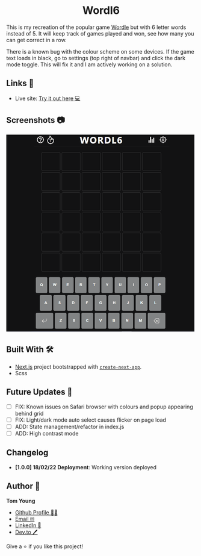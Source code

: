 <h1 align="center">Wordl6</h1>

This is my recreation of the popular game [Wordle](https://www.nytimes.com/games/wordle/index.html 'Link to Wordle') but with 6 letter words instead of 5. It will keep track of games played and won, see how many you can get correct in a row. 

There is a known bug with the colour scheme on some devices. If the game text loads in black, go to settings (top right of navbar) and click the dark mode toggle. This will fix it and I am actively working on a solution. 

## Links 🌟

- Live site: [Try it out here 💻](https://wordl6-9ykof8r3j-thethomasy.vercel.app/ 'Live View')

## Screenshots 📷

<p float="left">
  <img src="./screenshots/screenshot-GIF-desktop.gif" width="500px">
<!--   <img src="./screenshots/screenshot-mobile.png" width="300px"> -->
</p>

## Built With 🛠

- [Next.js](https://nextjs.org/) project bootstrapped with [`create-next-app`](https://github.com/vercel/next.js/tree/canary/packages/create-next-app).
- Scss

## Future Updates 🎁

- [ ] FIX: Known issues on Safari browser with colours and popup appearing behind grid
- [ ] FIX: Light/dark mode auto select causes flicker on page load
- [ ] ADD: State management/refactor in index.js
- [ ] ADD: High contrast mode

## Changelog

- **[1.0.0] 18/02/22 Deployment**: Working version deployed 

## Author 🧑

**Tom Young**

- [Github Profile 👨‍💻](https://github.com/TheThomasY)
- [Email ✉](mailto:tomyoungdev@gmail.com?subject=Hi 'Hi!')
- [LinkedIn 💼](https://www.linkedin.com/in/tom-young5555/)
- [Dev.to 🖊](https://dev.to/thetomy)

Give a ⭐️ if you like this project!



